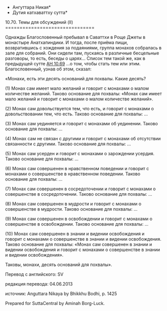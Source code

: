 * Ангуттара Никая*
* Дутия катхаваттху сутта*

10\.70\. Темы для обсуждений \(II\)
\=\=\=\=\=\=\=\=\=\=\=\=\=\=\=\=\=\=\=\=\=\=\=\=\=\=\=\=\=\=\=

Однажды Благословенный пребывал в Саваттхи в Роще Джеты в монастыре Анатхапиндики\. И тогда, после приёма пищи, возвратившись с хождения за подаяниями, группа монахов собралась в зале для собраний\. Они сидели там, пускаясь в различные бесцельные разговоры, то есть, беседы о царях… Список тем такой же, как в предыдущей сутте [АН 10\.69](/an10\.69/ru/sv) …о том, чтобы стать тем или этим\. Благословенный, узнав об этом, сказал:

«Монахи, есть эти десять оснований для похвалы\. Какие десять?

\(1\) Монах сам имеет мало желаний и говорит с монахами о малом количестве желаний\. Таково основание для похвалы: «Монах сам имеет мало желаний и говорит с монахами о малом количестве желаний»\.

\(2\) Монах сам довольствуется тем, что есть, и говорит с монахами о довольствовании тем, что есть\. Таково основание для похвалы: …

\(3\) Монах сам уединяется и говорит с монахами об уединении\. Таково основание для похвалы: …

\(4\) Монах сам не связан с другими и говорит с монахами об отсутствии связанности с другими\. Таково основание для похвалы: …

\(5\) Монах сам усерден и говорит с монахами о зарождении усердия\. Таково основание для похвалы: …

\(6\) Монах сам совершенен в нравственном поведении и говорит с монахами о совершенстве в нравственном поведении\. Таково основание для похвалы: …

\(7\) Монах сам совершенен в сосредоточении и говорит с монахами о совершенстве в сосредоточении\. Таково основание для похвалы: …

\(8\) Монах сам совершенен в мудрости и говорит с монахами о совершенстве в мудрости\. Таково основание для похвалы: …

\(9\) Монах сам совершенен в освобождении и говорит с монахами о совершенстве в освобождении\. Таково основание для похвалы: …

\(10\) Монах сам совершенен в знании и видении освобождения и говорит с монахами о совершенстве в знании и видении освобождения\. Таково основание для похвалы: «Монах сам совершенен в знании и видении освобождения и говорит с монахами о совершенстве в знании и видении освобождения»\.

Таковы, монахи, десять оснований для похвалы»\.

Перевод с английского: SV

редакция перевода: 04\.06\.2013

источник: Anguttara Nikaya by Bhikkhu Bodhi, p\. 1425

Prepared for SuttaCentral by Aminah Borg\-Luck\.